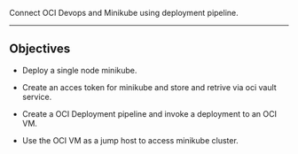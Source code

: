 Connect OCI Devops and Minikube using deployment pipeline.

-------------


Objectives
----

- Deploy a single node minikube.

- Create an acces token for minikube and store and retrive via oci vault service.

- Create a OCI Deployment pipeline and invoke a deployment to an OCI VM.

- Use the OCI VM as a jump host to access minikube cluster.

